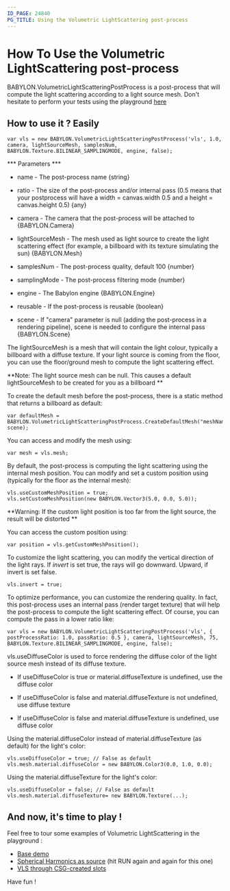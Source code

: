 ```yaml
---
ID_PAGE: 24840
PG_TITLE: Using the Volumetric LightScattering post-process
---
```


# How To Use the Volumetric LightScattering post-process
BABYLON.VolumetricLightScatteringPostProcess is a post-process that will compute the light scattering according to a light source mesh.
Don't hesitate to perform your tests using the playground [here]( https://www.babylonjs-playground.com/?25)

## How to use it ? Easily ##

```
var vls = new BABYLON.VolumetricLightScatteringPostProcess('vls', 1.0, camera, lightSourceMesh, samplesNum, BABYLON.Texture.BILINEAR_SAMPLINGMODE, engine, false);
```

*** Parameters ***

- name - The post-process name {string}
- ratio - The size of the post-process and/or internal pass (0.5 means that your postprocess will have a width = canvas.width 0.5 and a height = canvas.height 0.5) {any}
- camera - The camera that the post-process will be attached to {BABYLON.Camera}

- lightSourceMesh - The mesh used as light source to create the light scattering effect (for example, a billboard with its texture simulating the sun) {BABYLON.Mesh}

- samplesNum - The post-process quality, default 100 {number}
- samplingMode - The post-process filtering mode {number}
- engine - The Babylon engine {BABYLON.Engine}
- reusable - If the post-process is reusable {boolean}
- scene - If "camera" parameter is null (adding the post-process in a rendering pipeline), scene is needed to configure the internal pass {BABYLON.Scene}

The lightSourceMesh is a mesh that will contain the light colour, typically a billboard with a diffuse texture.  If your light source is coming from the floor, you can use the floor/ground mesh to compute the light scattering effect.

**Note: The light source mesh can be null. This causes a default lightSourceMesh to be created for you as a billboard **

To create the default mesh before the post-process, there is a static method that returns a billboard as default:

```
var defaultMesh = BABYLON.VolumetricLightScatteringPostProcess.CreateDefaultMesh("meshName", scene);
```

You can access and modify the mesh using:

```
var mesh = vls.mesh;
```

By default, the post-process is computing the light scattering using the internal mesh position.  You can modify and set a custom position using (typically for the floor as the internal mesh):

```
vls.useCustomMeshPosition = true;
vls.setCustomMeshPosition(new BABYLON.Vector3(5.0, 0.0, 5.0));
```

**Warning: If the custom light position is too far from the light source, the result will be distorted **

You can access the custom position using:

```
var position = vls.getCustomMeshPosition();
```

To customize the light scattering, you can modify the vertical direction of the light rays. If _invert_ is set true, the rays will go downward. Upward, if invert is set false.

```
vls.invert = true;
```

To optimize performance, you can customize the rendering quality. In fact, this post-process uses an internal pass (render target texture) that will help the post-process to compute the light scattering effect. Of course, you can compute the pass in a lower ratio like:

```
var vls = new BABYLON.VolumetricLightScatteringPostProcess('vls', { postProcessRatio: 1.0, passRatio: 0.5 }, camera, lightSourceMesh, 75, BABYLON.Texture.BILINEAR_SAMPLINGMODE, engine, false);
```

vls.useDiffuseColor is used to force rendering the diffuse color of the light source mesh instead of its diffuse texture.

- If useDiffuseColor is true or material.diffuseTexture is undefined, use the diffuse color

- If useDiffuseColor is false and material.diffuseTexture is not undefined, use diffuse texture

- If useDiffuseColor is false and material.diffuseTexture is undefined, use diffuse color

Using the material.diffuseColor instead of material.diffuseTexture (as default) for the light's color:

```
vls.useDiffuseColor = true; // False as default
vls.mesh.material.diffuseColor = new BABYLON.Color3(0.0, 1.0, 0.0);
```

Using the material.diffuseTexture for the light's color:

```
vls.useDiffuseColor = false; // False as default
vls.mesh.material.diffuseTexture= new BABYLON.Texture(...);
```

## And now, it's time to play ! ##

Feel free to tour some examples of Volumetric LightScattering in the playground :

- [Base demo]( https://www.babylonjs-playground.com/?25)
- [Spherical Harmonics as source]( https://www.babylonjs-playground.com/#HYFQJ) (hit RUN again and again for this one)
- [VLS through CSG-created slots]( https://www.babylonjs-playground.com/#UUXLX#11)

<!-- 
- [Colorful experiment]( https://www.babylonjs-playground.com/#1XOMH0)
- [Video texture as source]( https://www.babylonjs-playground.com/#1ELQC1)
- [Particles as source #1]( https://www.babylonjs-playground.com/#2L5DBX)
- [Particles as source #2]( https://www.babylonjs-playground.com/#MYY6S#5)
-->

Have fun !
